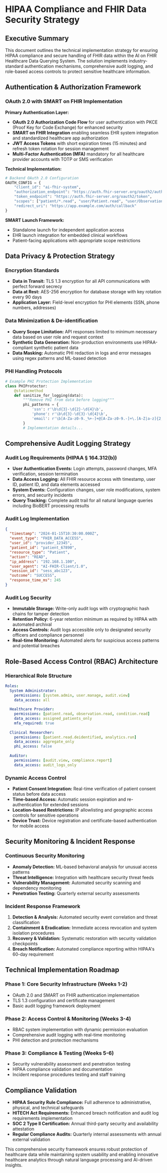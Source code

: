 # HIPAA Compliance and FHIR Data Security Strategy

## Executive Summary

This document outlines the technical implementation strategy for ensuring HIPAA compliance and secure handling of FHIR data within the AI on FHIR Healthcare Data Querying System. The solution implements industry-standard authentication mechanisms, comprehensive audit logging, and role-based access controls to protect sensitive healthcare information.

## Authentication & Authorization Framework

### OAuth 2.0 with SMART on FHIR Implementation

**Primary Authentication Layer:**
- **OAuth 2.0 Authorization Code Flow** for user authentication with PKCE (Proof Key for Code Exchange) for enhanced security
- **SMART on FHIR Integration** enabling seamless EHR system integration and standardized healthcare app authorization
- **JWT Access Tokens** with short expiration times (15 minutes) and refresh token rotation for session management
- **Multi-Factor Authentication (MFA)** mandatory for all healthcare provider accounts with TOTP or SMS verification

**Technical Implementation:**
```python
# Backend OAuth 2.0 Configuration
OAUTH_CONFIG = {
    "client_id": "ai-fhir-system",
    "authorization_endpoint": "https://auth.fhir-server.org/oauth2/authorize",
    "token_endpoint": "https://auth.fhir-server.org/oauth2/token",
    "scopes": ["patient/*.read", "user/Patient.read", "user/Observation.read"],
    "redirect_uri": "https://app.example.com/auth/callback"
}
```

**SMART Launch Framework:**
- Standalone launch for independent application access
- EHR launch integration for embedded clinical workflows
- Patient-facing applications with appropriate scope restrictions

## Data Privacy & Protection Strategy

### Encryption Standards
- **Data in Transit:** TLS 1.3 encryption for all API communications with perfect forward secrecy
- **Data at Rest:** AES-256 encryption for database storage with key rotation every 90 days
- **Application Layer:** Field-level encryption for PHI elements (SSN, phone numbers, addresses)

### Data Minimization & De-identification
- **Query Scope Limitation:** API responses limited to minimum necessary data based on user role and request context
- **Synthetic Data Generation:** Non-production environments use HIPAA-compliant synthetic patient data
- **Data Masking:** Automatic PHI redaction in logs and error messages using regex patterns and ML-based detection

### PHI Handling Protocols
```python
# Example PHI Protection Implementation
class PHIProtector:
    @staticmethod
    def sanitize_for_logging(data):
        """Remove PHI from data before logging"""
        phi_patterns = {
            'ssn': r'\b\d{3}-\d{2}-\d{4}\b',
            'phone': r'\b\d{3}-\d{3}-\d{4}\b',
            'email': r'\b[A-Za-z0-9._%+-]+@[A-Za-z0-9.-]+\.[A-Z|a-z]{2,}\b'
        }
        # Implementation details...
```

## Comprehensive Audit Logging Strategy

### Audit Log Requirements (HIPAA § 164.312(b))
- **User Authentication Events:** Login attempts, password changes, MFA verification, session termination
- **Data Access Logging:** All FHIR resource access with timestamp, user ID, patient ID, and data elements accessed
- **System Events:** Configuration changes, user role modifications, system errors, and security incidents
- **Query Tracking:** Complete audit trail for all natural language queries including BioBERT processing results

### Audit Log Implementation
```json
{
  "timestamp": "2024-01-15T10:30:00.000Z",
  "event_type": "FHIR_DATA_ACCESS",
  "user_id": "provider_12345",
  "patient_id": "patient_67890",
  "resource_type": "Patient",
  "action": "READ",
  "ip_address": "192.168.1.100",
  "user_agent": "AI-FHIR-Client/1.0",
  "session_id": "sess_abc123",
  "outcome": "SUCCESS",
  "response_time_ms": 245
}
```

### Audit Log Security
- **Immutable Storage:** Write-only audit logs with cryptographic hash chains for tamper detection
- **Retention Policy:** 6-year retention minimum as required by HIPAA with automated archival
- **Access Controls:** Audit logs accessible only to designated security officers and compliance personnel
- **Real-time Monitoring:** Automated alerts for suspicious access patterns and potential breaches

## Role-Based Access Control (RBAC) Architecture

### Hierarchical Role Structure
```yaml
Roles:
  System Administrator:
    permissions: [system.admin, user.manage, audit.view]
    data_access: all
  
  Healthcare Provider:
    permissions: [patient.read, observation.read, condition.read]
    data_access: assigned_patients_only
    mfa_required: true
  
  Clinical Researcher:
    permissions: [patient.read.deidentified, analytics.run]
    data_access: aggregate_only
    phi_access: false
  
  Auditor:
    permissions: [audit.view, compliance.report]
    data_access: audit_logs_only
```

### Dynamic Access Control
- **Patient Consent Integration:** Real-time verification of patient consent status before data access
- **Time-based Access:** Automatic session expiration and re-authentication for extended sessions
- **Location-based Restrictions:** IP allowlisting and geographic access controls for sensitive operations
- **Device Trust:** Device registration and certificate-based authentication for mobile access

## Security Monitoring & Incident Response

### Continuous Security Monitoring
- **Anomaly Detection:** ML-based behavioral analysis for unusual access patterns
- **Threat Intelligence:** Integration with healthcare security threat feeds
- **Vulnerability Management:** Automated security scanning and dependency monitoring
- **Penetration Testing:** Quarterly external security assessments

### Incident Response Framework
1. **Detection & Analysis:** Automated security event correlation and threat classification
2. **Containment & Eradication:** Immediate access revocation and system isolation procedures
3. **Recovery & Validation:** Systematic restoration with security validation checkpoints
4. **Breach Notification:** Automated compliance reporting within HIPAA's 60-day requirement

## Technical Implementation Roadmap

### Phase 1: Core Security Infrastructure (Weeks 1-2)
- OAuth 2.0 and SMART on FHIR authentication implementation
- TLS 1.3 configuration and certificate management
- Basic audit logging framework deployment

### Phase 2: Access Control & Monitoring (Weeks 3-4)
- RBAC system implementation with dynamic permission evaluation
- Comprehensive audit logging with real-time monitoring
- PHI detection and protection mechanisms

### Phase 3: Compliance & Testing (Weeks 5-6)
- Security vulnerability assessment and penetration testing
- HIPAA compliance validation and documentation
- Incident response procedures testing and staff training

## Compliance Validation

- **HIPAA Security Rule Compliance:** Full adherence to administrative, physical, and technical safeguards
- **HITECH Act Requirements:** Enhanced breach notification and audit log requirements implementation
- **SOC 2 Type II Certification:** Annual third-party security and availability attestation
- **Regular Compliance Audits:** Quarterly internal assessments with annual external validation

This comprehensive security framework ensures robust protection of healthcare data while maintaining system usability and enabling innovative healthcare analytics through natural language processing and AI-driven insights.
